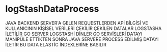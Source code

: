 # logStashDataProcess

JAVA BACKEND SERVER'A GELEN REQUESTLERDEN APİ BİLGİSİ VE KULLANICININ KİŞİSEL VERİLERİ ÇEKİLİR
ÇEKİLEN DATALAR LOGSTASHA İLETİLİR
GO SERVER LOGSTASHİ DİNLER
GO SERVİSLERİ DATAYI MANİPÜLE ETTİKTEN SONRA JAVA SERVERE PROCESS EDİLMİŞ DATAYI İLETİR
BU DATA ELASTİC İNDEXLERİNE BASILIR
